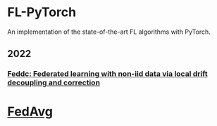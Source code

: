 # FL-PyTorch
An implementation of the state-of-the-art FL algorithms with PyTorch.

## 2022

### [Feddc: Federated learning with non-iid data via local drift decoupling and correction](https://openaccess.thecvf.com/content/CVPR2022/html/Gao_FedDC_Federated_Learning_With_Non-IID_Data_via_Local_Drift_Decoupling_CVPR_2022_paper.html)





# [FedAvg](http://proceedings.mlr.press/v54/mcmahan17a/mcmahan17a.pdf)

